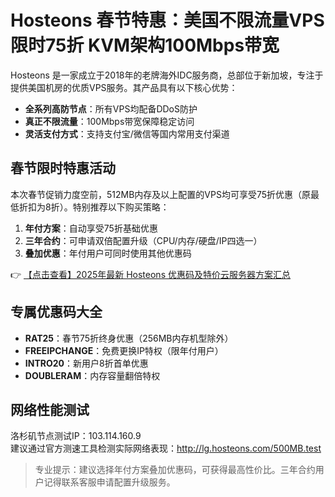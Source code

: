 # Hosteons 春节特惠：美国不限流量VPS限时75折 KVM架构100Mbps带宽

Hosteons 是一家成立于2018年的老牌海外IDC服务商，总部位于新加坡，专注于提供美国机房的优质VPS服务。其产品具有以下核心优势：

- **全系列高防节点**：所有VPS均配备DDoS防护
- **真正不限流量**：100Mbps带宽保障稳定访问
- **灵活支付方式**：支持支付宝/微信等国内常用支付渠道

## 春节限时特惠活动

本次春节促销力度空前，512MB内存及以上配置的VPS均可享受75折优惠（原最低折扣为8折）。特别推荐以下购买策略：

1. **年付方案**：自动享受75折基础优惠
2. **三年合约**：可申请双倍配置升级（CPU/内存/硬盘/IP四选一）
3. **叠加优惠**：年付用户可同时使用其他优惠码

👉 [【点击查看】2025年最新 Hosteons 优惠码及特价云服务器方案汇总](https://bit.ly/hosteons)

## 专属优惠码大全

- **RAT25**：春节75折终身优惠（256MB内存机型除外）
- **FREEIPCHANGE**：免费更换IP特权（限年付用户）
- **INTRO20**：新用户8折首单优惠
- **DOUBLERAM**：内存容量翻倍特权

## 网络性能测试

洛杉矶节点测试IP：103.114.160.9  
建议通过官方测速工具检测实际网络表现：http://lg.hosteons.com/500MB.test

> 专业提示：建议选择年付方案叠加优惠码，可获得最高性价比。三年合约用户记得联系客服申请配置升级服务。